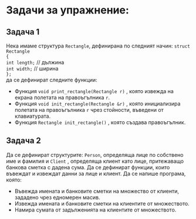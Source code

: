 # Задачи за упражнение:
## Задача 1 
Нека имаме структура `Rectangle`, дефинирана по следният начин:
`struct Rectangle` <br />
`{`<br />
`int length;` // дължина <br />
`int width;` // ширина <br />
`};` <br />
да се дефинират следните функции:
* Функция `void print_rectangle(Rectangle r)` , която извежда на екрана полетата на правоъгълника `r`.
* Функция `void init_rectangle(Rectangle &r)` , която инициализира полетата на правоъгълника `r` чрез стойности, въведени от клавиатурата.
* Функция `Rectangle init_rectangle()` , която създава правоъгълник.

## Задача 2
Да се дефинират структурите: `Person`, определяща лице по собствено име и фамилия и `Client` , определяща клиент като лице, притежаващо банкова сметка с дадена сума.
Да се дефинират функции, които въвеждат и извеждат данни за лице и клиент.
Да се напише програма, която:
* Въвежда имената и банковите сметки на множество от клиенти, зададено чрез едномерен масив.
* Извежда имената и банковите сметки на клиентите от множеството.
* Намира сумата от задълженията на клиентите от множеството.
